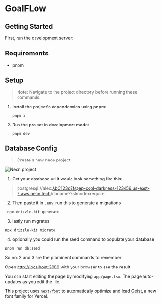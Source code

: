 # GoalFLow

## Getting Started

First, run the development server:

## Requirements

- pnpm

## Setup

> Note: Navigate to the project directory before running these commands.

1. Install the project's dependencies using pnpm:

    ```shell
    pnpm i
    ```

2. Run the project in development mode:

   ```shell
   pnpm dev
   ```

## Database Config

> Create a new neon project

![Neon project](https://github.com/user-attachments/assets/62857967-c736-467b-bab1-7f1f87170c8b "neon projecT")

1. Get your database url it would look something like this:

> postgresql://alex:AbC123dEf@ep-cool-darkness-123456.us-east-2.aws.neon.tech/dbname?sslmode=require

2. Then paste it in `.env`, run this to generate a migrations 

```sh
 npx drizzle-kit generate
```

3. lastly run migrates

```sh
npx drizzle-kit migrate
```

4. optionally you could run the seed command to populate your database

```sh
pnpm run db:seed
```

So no. 2 and 3 are the prominent commands to remember

Open [http://localhost:3000](http://localhost:3000) with your browser to see the result.

You can start editing the page by modifying `app/page.tsx`. The page auto-updates as you edit the file.

This project uses [`next/font`](https://nextjs.org/docs/app/building-your-application/optimizing/fonts) to automatically optimize and load [Geist](https://vercel.com/font), a new font family for Vercel.
